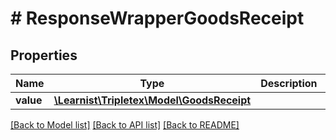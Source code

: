# # ResponseWrapperGoodsReceipt

## Properties

Name | Type | Description | Notes
------------ | ------------- | ------------- | -------------
**value** | [**\Learnist\Tripletex\Model\GoodsReceipt**](GoodsReceipt.md) |  | [optional]

[[Back to Model list]](../../README.md#models) [[Back to API list]](../../README.md#endpoints) [[Back to README]](../../README.md)
